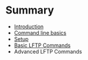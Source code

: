 # Summary

* [Introduction](introduction.md)
* [Command line basics](command_line_basics.md)
* [Setup](setup.md)
* [Basic LFTP Commands](basic_lftp_commands.md)
* Advanced LFTP Commands

